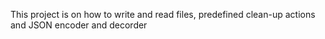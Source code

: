 This project is on how to write and read files, predefined clean-up actions and JSON encoder and decorder
